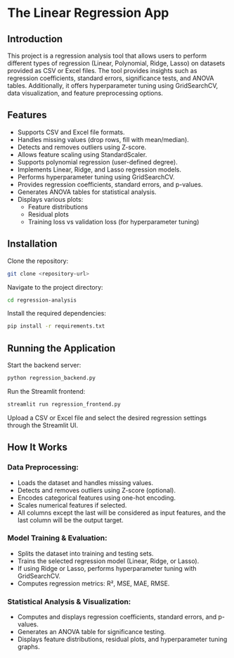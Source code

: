 # The Linear Regression App

## Introduction

This project is a regression analysis tool that allows users to perform different types of regression (Linear, Polynomial, Ridge, Lasso) on datasets provided as CSV or Excel files. The tool provides insights such as regression coefficients, standard errors, significance tests, and ANOVA tables. Additionally, it offers hyperparameter tuning using GridSearchCV, data visualization, and feature preprocessing options.

## Features

- Supports CSV and Excel file formats.
- Handles missing values (drop rows, fill with mean/median).
- Detects and removes outliers using Z-score.
- Allows feature scaling using StandardScaler.
- Supports polynomial regression (user-defined degree).
- Implements Linear, Ridge, and Lasso regression models.
- Performs hyperparameter tuning using GridSearchCV.
- Provides regression coefficients, standard errors, and p-values.
- Generates ANOVA tables for statistical analysis.
- Displays various plots:
  - Feature distributions
  - Residual plots
  - Training loss vs validation loss (for hyperparameter tuning)

## Installation

Clone the repository:

```bash
git clone <repository-url>
```

Navigate to the project directory:

```bash
cd regression-analysis
```

Install the required dependencies:

```bash
pip install -r requirements.txt
```

## Running the Application

Start the backend server:

```bash
python regression_backend.py
```

Run the Streamlit frontend:

```bash
streamlit run regression_frontend.py
```

Upload a CSV or Excel file and select the desired regression settings through the Streamlit UI.

## How It Works

### Data Preprocessing:

- Loads the dataset and handles missing values.
- Detects and removes outliers using Z-score (optional).
- Encodes categorical features using one-hot encoding.
- Scales numerical features if selected.
- All columns except the last will be considered as input features, and the last column will be the output target.

### Model Training & Evaluation:

- Splits the dataset into training and testing sets.
- Trains the selected regression model (Linear, Ridge, or Lasso).
- If using Ridge or Lasso, performs hyperparameter tuning with GridSearchCV.
- Computes regression metrics: R², MSE, MAE, RMSE.

### Statistical Analysis & Visualization:

- Computes and displays regression coefficients, standard errors, and p-values.
- Generates an ANOVA table for significance testing.
- Displays feature distributions, residual plots, and hyperparameter tuning graphs.
